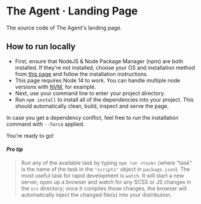 # The Agent · Landing Page

The source code of The Agent's landing page.

## How to run locally

  * First, ensure that NodeJS & Node Package Manager (npm) are both installed. If they're not installed, choose your OS and installation method from [this page](https://nodejs.org/en/download/package-manager) and follow the installation instructions.
  * This page requires Node 14 to work. You can handle multiple node versions with [NVM](https://github.com/nvm-sh/nvm), for example.
  * Next, use your command line to enter your project directory.
  * Run `npm install` to install all of the dependencies into your project. This should automatically clean, build, inspect and serve the page.

In case you get a dependency conflict, feel free to run the installation command with `--force` applied.

You're ready to go!

#### _Pro tip_

> Run any of the available task by typing `npm run <task>` (where "task" is the name of the task in the `"scripts"` object in `package.json`). The most useful task for rapid development is `watch`. It will start a new server, open up a browser and watch for any SCSS or JS changes in the `src` directory; once it compiles those changes, the browser will automatically inject the changed file(s) into your distribution.

